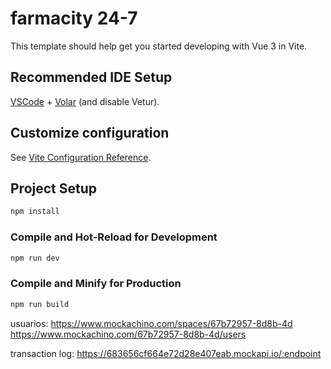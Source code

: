# farmacity 24-7

This template should help get you started developing with Vue 3 in Vite.

## Recommended IDE Setup

[VSCode](https://code.visualstudio.com/) + [Volar](https://marketplace.visualstudio.com/items?itemName=Vue.volar) (and disable Vetur).

## Customize configuration

See [Vite Configuration Reference](https://vite.dev/config/).

## Project Setup

```sh
npm install
```

### Compile and Hot-Reload for Development

```sh
npm run dev
```

### Compile and Minify for Production

```sh
npm run build
```
usuarios:
https://www.mockachino.com/spaces/67b72957-8d8b-4d
https://www.mockachino.com/67b72957-8d8b-4d/users

transaction log:
https://683656cf664e72d28e407eab.mockapi.io/:endpoint